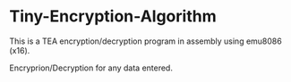 # Tiny-Encryption-Algorithm
This is a TEA encryption/decryption program in assembly using emu8086 (x16).

Encryprion/Decryption for any data entered.
